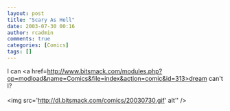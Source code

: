 ```yaml
---
layout: post
title: "Scary As Hell"
date: 2003-07-30 00:16
author: rcadmin
comments: true
categories: [Comics]
tags: []
---
```

I can <a href=http://www.bitsmack.com/modules.php?op=modload&name=Comics&file=index&action=comic&id=313>dream</a> can't I?<Br><br><!--more--><img src='http://dl.bitsmack.com/comics/20030730.gif' alt'' />
